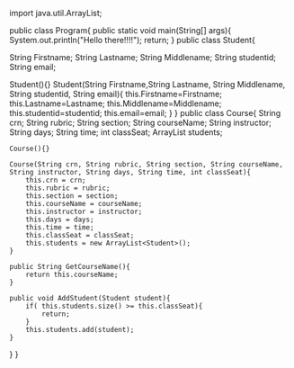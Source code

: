 import java.util.ArrayList;

public class Program{
    public static void main(String[] args){
        System.out.println("Hello there!!!!");
        return;
    }
public class Student{

String Firstname;
String Lastname;
String Middlename;
String studentid;
String email;

Student(){}
Student(String Firstname,String Lastname, String Middlename, String studentid, String email){
    this.Firstname=Firstname;
    this.Lastname=Lastname;
    this.Middlename=Middlename;
    this.studentid=studentid;
    this.email=email;
}
}
public class Course{
    String crn;
    String rubric;
    String section;
    String courseName;
    String instructor;
    String days;
    String time;
    int classSeat;
    ArrayList<Student> students;

    Course(){}

    Course(String crn, String rubric, String section, String courseName, String instructor, String days, String time, int classSeat){
        this.crn = crn;
        this.rubric = rubric;
        this.section = section;
        this.courseName = courseName;
        this.instructor = instructor;
        this.days = days;
        this.time = time;
        this.classSeat = classSeat;
        this.students = new ArrayList<Student>();
    }

    public String GetCourseName(){
        return this.courseName;
    }

    public void AddStudent(Student student){
        if( this.students.size() >= this.classSeat){
            return; 
        }
        this.students.add(student);
    }
}
}

